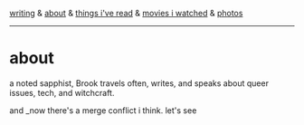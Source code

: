 [writing](index.md) & [about](about.md) & [things i've read](books.md) & [movies i watched](movies.md) & [photos](http://vsco.co/brookshelley/images/1)

---

# about
a noted sapphist, Brook travels often, writes, and speaks about
queer issues, tech, and witchcraft.

and _now there's a merge conflict
i think. let's see

